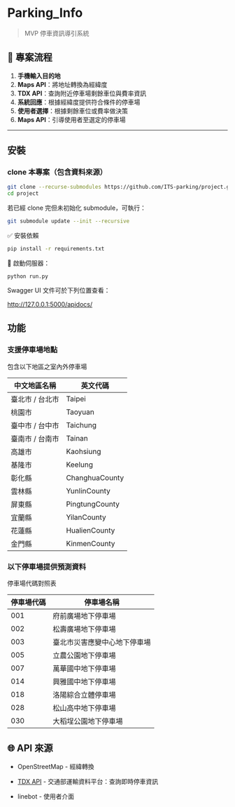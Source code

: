 # Parking_Info
> MVP 停車資訊導引系統

## 🔄 專案流程

1. **手機輸入目的地**
2. **Maps API**：將地址轉換為經緯度  
3. **TDX API**：查詢附近停車場剩餘車位與費率資訊  
4. **系統回應**：根據經緯度提供符合條件的停車場  
5. **使用者選擇**：根據剩餘車位或費率做決策  
6. **Maps API**：引導使用者至選定的停車場  

---

## 安裝

### clone 本專案（包含資料來源）

```bash
git clone --recurse-submodules https://github.com/ITS-parking/project.git
cd project
```
若已經 clone 完但未初始化 submodule，可執行：
```bash
git submodule update --init --recursive
```
✅ 安裝依賴
```bash
pip install -r requirements.txt
```
🚀 啟動伺服器：
```
python run.py
```
Swagger UI 文件可於下列位置查看：

http://127.0.0.1:5000/apidocs/

## 功能

### 支援停車場地點

包含以下地區之室內外停車場

| 中文地區名稱    | 英文代碼           |
| --------- | -------------- |
| 臺北市 / 台北市 | Taipei         |
| 桃園市       | Taoyuan        |
| 臺中市 / 台中市 | Taichung       |
| 臺南市 / 台南市 | Tainan         |
| 高雄市       | Kaohsiung      |
| 基隆市       | Keelung        |
| 彰化縣       | ChanghuaCounty |
| 雲林縣       | YunlinCounty   |
| 屏東縣       | PingtungCounty |
| 宜蘭縣       | YilanCounty    |
| 花蓮縣       | HualienCounty  |
| 金門縣       | KinmenCounty   |

### 以下停車場提供預測資料

停車場代碼對照表

| 停車場代碼 | 停車場名稱                     |
|------------|------------------------------|
| 001        | 府前廣場地下停車場            |
| 002        | 松壽廣場地下停車場            |
| 003        | 臺北市災害應變中心地下停車場  |
| 005        | 立農公園地下停車場            |
| 007        | 萬華國中地下停車場            |
| 014        | 興雅國中地下停車場            |
| 018        | 洛陽綜合立體停車場            |
| 028        | 松山高中地下停車場            |
| 030        | 大稻埕公園地下停車場          |

## 🌐 API 來源

- OpenStreetMap - 經緯轉換

- [TDX API](https://tdx.transportdata.tw/api-service/swagger/basic/#/CityCarPark/ParkingApi%20ParkingCityAvailability) - 交通部運輸資料平台：查詢即時停車資訊

- linebot - 使用者介面
